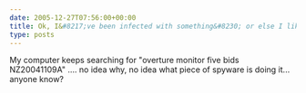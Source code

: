 ```yaml
---
date: 2005-12-27T07:56:00+00:00
title: Ok, I&#8217;ve been infected with something&#8230; or else I like to type overture monitor five bids NZ20041109A for no particular reason
type: posts
---
```

My computer keeps searching for "overture monitor five bids NZ20041109A" .... no idea why, no idea what piece of spyware is doing it... anyone know?
